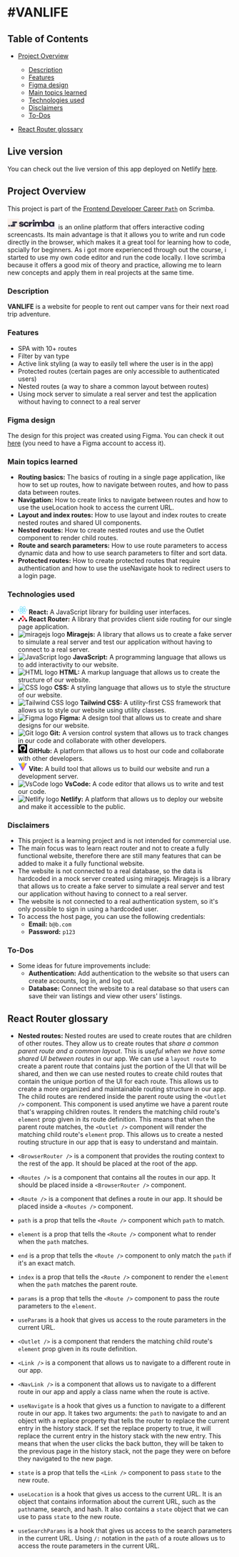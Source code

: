 # #VANLIFE

## Table of Contents

- [Project Overview](#project-overview)

  - [Description](#description)
  - [Features](#features)
  - [Figma design](#figma-design)
  - [Main topics learned](#main-topics-learned)
  - [Technologies used](#technologies-used)
  - [Disclaimers](#disclaimers)
  - [To-Dos](#to-dos)

- [React Router glossary](#react-router-glossary)

## Live version

You can check out the live version of this app deployed on Netlify [here](https://vanslifereactrouter.netlify.app/).

## Project Overview

This project is part of the [Frontend Developer Career `Path`](https://scrimba.com/learn/frontend) on Scrimba.

<img src="/src/Assets/Images/scrimba-logo.png" alt="scrimba logo" width="110"/> is an online platform that offers interactive coding screencasts. Its main advantage is that it allows you to write and run code directly in the browser, which makes it a great tool for learning how to code, spcially for beginners. As i got more experienced through out the course, i started to use my own code editor and run the code locally.
I love scrimba because it offers a good mix of theory and practice, allowing me to learn new concepts and apply them in real projects at the same time.

### Description

**VANLIFE** is a website for people to rent out camper vans for their next road trip adventure.

### Features

- SPA with 10+ routes
- Filter by van type
- Active link styling (a way to easily tell where the user is in the app)
- Protected routes (certain pages are only accessible to authenticated users)
- Nested routes (a way to share a common layout between routes)
- Using mock server to simulate a real server and test the application without having to connect to a real server

### Figma design

The design for this project was created using Figma. You can check it out [here](https://www.figma.com/file/igDA2NiMDhoaIIAqm5EnTq/%23VanLife?type=design&node-id=0-1&mode=design&t=Xjbv1vUBzXWk3mBY-0) (you need to have a Figma account to access it).

### Main topics learned

- **Routing basics:**
  The basics of routing in a single page application, like how to set up routes, how to navigate between routes, and how to pass data between routes.
- **Navigation:**
  How to create links to navigate between routes and how to use the useLocation hook to access the current URL.
- **Layout and index routes:**
  How to use layout and index routes to create nested routes and shared UI components.
- **Nested routes:**
  How to create nested routes and use the Outlet component to render child routes.
- **Route and search parameters:**
  How to use route parameters to access dynamic data and how to use search parameters to filter and sort data.
- **Protected routes:**
  How to create protected routes that require authentication and how to use the useNavigate hook to redirect users to a login page.

### Technologies used

- <img src="/src/Assets/Images/react-logo.svg" alt="react logo" width="20"> **React:** A JavaScript library for building user interfaces.
- <img src="/src/Assets/Images/react-router-mark-color.svg" alt="react router logo" width="20"> **React Router:** A library that provides client side routing for our single page application.
- <img src="https://miragejs.com/favicon.svg?v=4b2671f787216000311c3551544b1101" alt="miragejs logo" width="20"> **Miragejs:** A library that allows us to create a fake server to simulate a real server and test our application without having to connect to a real server.
- <img src="https://cdn.jsdelivr.net/gh/devicons/devicon/icons/javascript/javascript-original.svg" alt="JavaScript logo" width="20"> **JavaScript:** A programming language that allows us to add interactivity to our website.
- <img src="https://cdn.jsdelivr.net/gh/devicons/devicon/icons/html5/html5-original.svg" alt="HTML logo" width="20"> **HTML:** A markup language that allows us to create the structure of our website.
- <img src="https://cdn.jsdelivr.net/gh/devicons/devicon/icons/css3/css3-original.svg" alt="CSS logo" width="20"> **CSS:** A styling language that allows us to style the structure of our website.
- <img src="https://tailwindcss.com/favicons/apple-touch-icon.png?v=3" alt="Tailwind CSS logo" width="20"> **Tailwind CSS:** A utility-first CSS framework that allows us to style our website using utility classes.
- <img src="https://cdn.jsdelivr.net/gh/devicons/devicon/icons/figma/figma-original.svg" alt="Figma logo" width="20"> **Figma:** A design tool that allows us to create and share designs for our website.
- <img src="https://cdn.jsdelivr.net/gh/devicons/devicon/icons/git/git-original.svg" alt="Git logo" width="20"> **Git:** A version control system that allows us to track changes in our code and collaborate with other developers.
- <img src="src/Assets/Images/github-logo.png" alt="GitHub logo" width="20"> **GitHub:** A platform that allows us to host our code and collaborate with other developers.
- <img src="/src/Assets/Images/vite-logo.svg" alt="Vite logo" width="20"> **Vite:** A build tool that allows us to build our website and run a development server.
- <img src="https://cdn.jsdelivr.net/gh/devicons/devicon/icons/vscode/vscode-original.svg" alt="VsCode logo" width="20"> **VsCode:** A code editor that allows us to write and test our code.
- <img src="https://cdn.jsdelivr.net/gh/devicons/devicon/icons/netlify/netlify-original.svg" alt="Netlify logo" width="20"> **Netlify:** A platform that allows us to deploy our website and make it accessible to the public.

### Disclaimers

- This project is a learning project and is not intended for commercial use.
- The main focus was to learn react router and not to create a fully functional website, therefore there are still many features that can be added to make it a fully functional website.
- The website is not connected to a real database, so the data is hardcoded in a mock server created using miragejs. Miragejs is a library that allows us to create a fake server to simulate a real server and test our application without having to connect to a real server.
- The website is not connected to a real authentication system, so it's only possible to sign in using a hardcoded user.
- To access the host page, you can use the following credentials:
  - **Email:** `b@b.com`
  - **Password:** `p123`

### To-Dos

- Some ideas for future improvements include:
  - **Authentication:**
    Add authentication to the website so that users can create accounts, log in, and log out.
  - **Database:**
    Connect the website to a real database so that users can save their van listings and view other users' listings.

## React Router glossary

- **Nested routes:** Nested routes are used to create routes that are children of other routes. They allow us to create routes that _share a common parent route and a common layout_. This is _useful when we have some shared UI between routes_ in our app. We can use a `layout route` to create a parent route that contains just the portion of the UI that will be shared, and then we can use nested routes to create child routes that contain the unique portion of the UI for each route. This allows us to create a more organized and maintainable routing structure in our app.
  The child routes are rendered inside the parent route using the `<Outlet />` component. This component is used anytime we have a parent route that's wrapping children routes. It renders the matching child route's `element` prop given in its route definition. This means that when the parent route matches, the `<Outlet />` component will render the matching child route's `element` prop. This allows us to create a nested routing structure in our app that is easy to understand and maintain.

- `<BrowserRouter />` is a component that provides the routing context to the rest of the app. It should be placed at the root of the app.

- `<Routes />` is a component that contains all the routes in our app. It should be placed inside a `<BrowserRouter />` component.

- `<Route />` is a component that defines a route in our app. It should be placed inside a `<Routes />` component.

- `path` is a prop that tells the `<Route />` component which `path` to match.

- `element` is a prop that tells the `<Route />` component what to render when the `path` matches.

- `end` is a prop that tells the `<Route />` component to only match the `path` if it's an exact match.

- `index` is a prop that tells the `<Route />` component to render the `element` when the `path` matches the parent route.

- `params` is a prop that tells the `<Route />` component to pass the route parameters to the `element`.

- `useParams` is a hook that gives us access to the route parameters in the current URL.

- `<Outlet />` is a component that renders the matching child route's `element` prop given in its route definition.

- `<Link />` is a component that allows us to navigate to a different route in our app.

- `<NavLink />` is a component that allows us to navigate to a different route in our app and apply a class name when the route is active.

- `useNavigate` is a hook that gives us a function to navigate to a different route in our app. It takes two arguments: the `path` to navigate to and an object with a replace property that tells the router to replace the current entry in the history stack. If set the replace property to true, it will replace the current entry in the history stack with the new entry. This means that when the user clicks the back button, they will be taken to the previous page in the history stack, not the page they were on before they navigated to the new page.

- `state` is a prop that tells the `<Link />` component to pass `state` to the new route.

- `useLocation` is a hook that gives us access to the current URL. It is an object that contains information about the current URL, such as the `path`name, search, and hash. It also contains a `state` object that we can use to pass `state` to the new route.

- `useSearchParams` is a hook that gives us access to the search parameters in the current URL. Using `/:` notation in the `path` of a route allows us to access the route parameters in the current URL.
